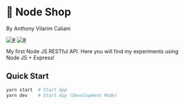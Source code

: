 # 🦉 Node Shop
By Anthony Vilarim Caliani

[![#](https://img.shields.io/badge/licence-MIT-blue.svg)](#) [![#](https://img.shields.io/badge/node-LTS-green.svg)](#)

My first Node JS RESTful API. Here you will find my experiments using Node JS + Express!

## Quick Start

```sh
yarn start  # Start App
yarn dev    # Start App (Development Mode)
```
